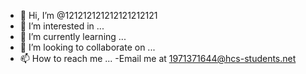 - 👋 Hi, I’m @121212121212121212121
- 👀 I’m interested in ...
- 🌱 I’m currently learning ...
- 💞️ I’m looking to collaborate on ...
- 📫 How to reach me ...
-Email me at 1971371644@hcs-students.net
<!---
121212121212121212121/121212121212121212121 is a ✨ special ✨ repository because its `README.md` (this file) appears on your GitHub profile.
You can click the Preview link to take a look at your changes.
--->
